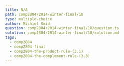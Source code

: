```yaml
---
title: N/A
path: comp2804/2014-winter-final/18
type: multiple-choice
author: Michiel Smid
question: comp2804/2014-winter-final/18/question.ts
solution: comp2804/2014-winter-final/18/solution.md
tags:
  - comp2804
  - comp2804-final
  - comp2804-the-product-rule-(3.1)
  - comp2804-the-complement-rule-(3.3)
---
```

